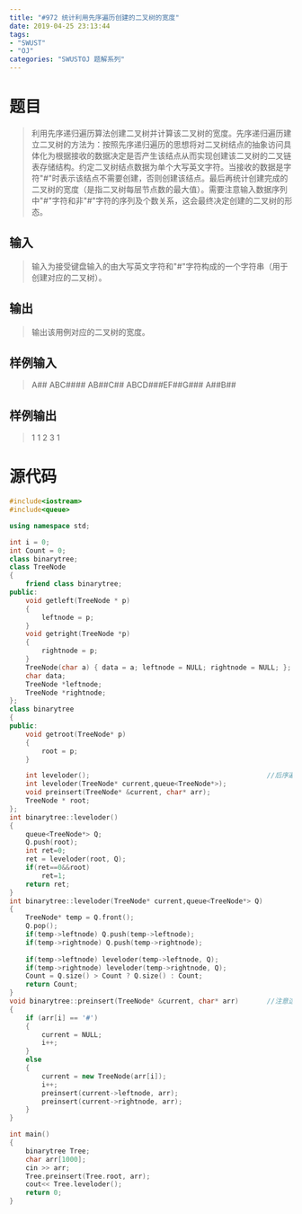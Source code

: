 ```yaml
---
title: "#972 统计利用先序遍历创建的二叉树的宽度"
date: 2019-04-25 23:13:44
tags:
- "SWUST"
- "OJ"
categories: "SWUSTOJ 题解系列"
---
```


# 题目

> 利用先序递归遍历算法创建二叉树并计算该二叉树的宽度。先序递归遍历建立二叉树的方法为：按照先序递归遍历的思想将对二叉树结点的抽象访问具体化为根据接收的数据决定是否产生该结点从而实现创建该二叉树的二叉链表存储结构。约定二叉树结点数据为单个大写英文字符。当接收的数据是字符"#"时表示该结点不需要创建，否则创建该结点。最后再统计创建完成的二叉树的宽度（是指二叉树每层节点数的最大值）。需要注意输入数据序列中"#"字符和非"#"字符的序列及个数关系，这会最终决定创建的二叉树的形态。

<!-- more -->

## 输入

> 输入为接受键盘输入的由大写英文字符和"#"字符构成的一个字符串（用于创建对应的二叉树）。

## 输出

> 输出该用例对应的二叉树的宽度。

## 样例输入

> A##
> ABC####
> AB##C##
> ABCD###EF##G###
> A##B##

## 样例输出
> 1
> 1
> 2
> 3
> 1

# 源代码

```cpp
#include<iostream>
#include<queue>

using namespace std;

int i = 0;
int Count = 0;
class binarytree;
class TreeNode
{
	friend class binarytree;
public:
	void getleft(TreeNode * p)
	{
		leftnode = p;
	}
	void getright(TreeNode *p)
	{
		rightnode = p;
	}
	TreeNode(char a) { data = a; leftnode = NULL; rightnode = NULL; };
	char data;
	TreeNode *leftnode;
	TreeNode *rightnode;
};
class binarytree
{
public:
	void getroot(TreeNode* p)
	{
		root = p;
	}

	int leveloder();											//后序遍历
	int leveloder(TreeNode* current,queue<TreeNode*>);
	void preinsert(TreeNode* &current, char* arr);
	TreeNode * root;
};
int binarytree::leveloder()
{
	queue<TreeNode*> Q;
	Q.push(root);
	int ret=0;
	ret = leveloder(root, Q);
	if(ret==0&&root)
		ret=1;
	return ret;
}
int binarytree::leveloder(TreeNode* current,queue<TreeNode*> Q)
{
	TreeNode* temp = Q.front();
	Q.pop();
	if(temp->leftnode) Q.push(temp->leftnode);
	if(temp->rightnode) Q.push(temp->rightnode);
	
	if(temp->leftnode) leveloder(temp->leftnode, Q);
	if(temp->rightnode) leveloder(temp->rightnode, Q);
	Count = Q.size() > Count ? Q.size() : Count;
	return Count;
}
void binarytree::preinsert(TreeNode* &current, char* arr)		//注意这里的是引用地址
{
	if (arr[i] == '#')
	{
		current = NULL;
		i++;
	}
	else
	{
		current = new TreeNode(arr[i]);
		i++;
		preinsert(current->leftnode, arr);
		preinsert(current->rightnode, arr);
	}
}

int main()
{
	binarytree Tree;
	char arr[1000];
	cin >> arr;
	Tree.preinsert(Tree.root, arr);
	cout<< Tree.leveloder();
	return 0;
}
```
